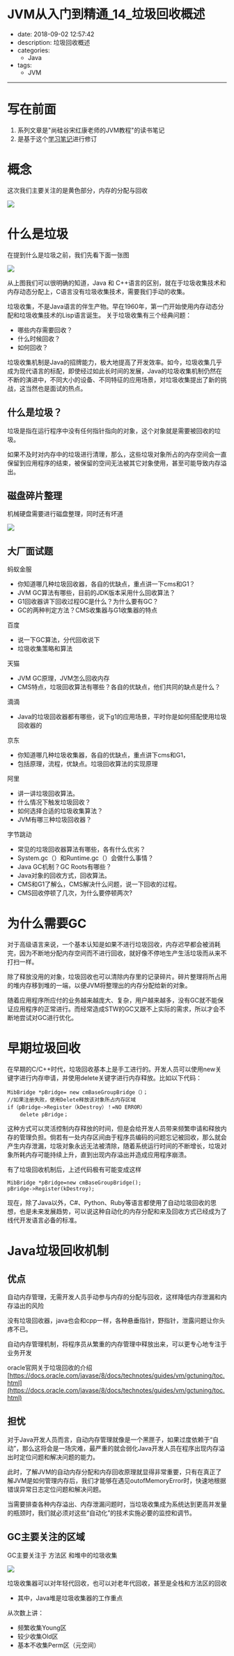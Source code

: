 #   JVM从入门到精通_14_垃圾回收概述
+ date: 2018-09-02 12:57:42
+ description: 垃圾回收概述
+ categories:
  - Java
+ tags:
  - JVM
---
#   写在前面
1.  系列文章是"尚硅谷宋红康老师的JVM教程"的读书笔记
2.  是基于这个[学习笔记](http://moxi159753.gitee.io/learningnotes/#/README?id=jvm)进行修订


#   概念
这次我们主要关注的是黄色部分，内存的分配与回收

![](../images/2020/09/20200902125858.png)


#   什么是垃圾
在提到什么是垃圾之前，我们先看下面一张图

![](../images/2020/09/20200902125943.png)

从上图我们可以很明确的知道，Java 和 C++语言的区别，就在于垃圾收集技术和内存动态分配上，C语言没有垃圾收集技术，需要我们手动的收集。

垃圾收集，不是Java语言的伴生产物。早在1960年，第一门开始使用内存动态分配和垃圾收集技术的Lisp语言诞生。 关于垃圾收集有三个经典问题：

+   哪些内存需要回收？
+   什么时候回收？
+   如何回收？

垃圾收集机制是Java的招牌能力，极大地提高了开发效率。如今，垃圾收集几乎成为现代语言的标配，即使经过如此长时间的发展，Java的垃圾收集机制仍然在不断的演进中，不同大小的设备、不同特征的应用场景，对垃圾收集提出了新的挑战，这当然也是面试的热点。

##  什么是垃圾？
垃圾是指在运行程序中没有任何指针指向的对象，这个对象就是需要被回收的垃圾。

如果不及时对内存中的垃圾进行清理，那么，这些垃圾对象所占的内存空间会一直保留到应用程序的结束，被保留的空间无法被其它对象使用，甚至可能导致内存溢出。


##  磁盘碎片整理
机械硬盘需要进行磁盘整理，同时还有坏道

![](../images/2020/09/20200902130027.png)



##  大厂面试题
蚂蚁金服

+   你知道哪几种垃圾回收器，各自的优缺点，重点讲一下cms和G1？
+   JVM GC算法有哪些，目前的JDK版本采用什么回收算法？
+   G1回收器讲下回收过程GC是什么？为什么要有GC？
+   GC的两种判定方法？CMS收集器与G1收集器的特点

百度

+   说一下GC算法，分代回收说下
+   垃圾收集策略和算法

天猫

+   JVM GC原理，JVM怎么回收内存
+   CMS特点，垃圾回收算法有哪些？各自的优缺点，他们共同的缺点是什么？

滴滴

+   Java的垃圾回收器都有哪些，说下g1的应用场景，平时你是如何搭配使用垃圾回收器的

京东

+   你知道哪几种垃圾收集器，各自的优缺点，重点讲下cms和G1，
+   包括原理，流程，优缺点。垃圾回收算法的实现原理

阿里

+   讲一讲垃圾回收算法。
+   什么情况下触发垃圾回收？
+   如何选择合适的垃圾收集算法？
+   JVM有哪三种垃圾回收器？

字节跳动

+   常见的垃圾回收器算法有哪些，各有什么优劣？
+   System.gc（）和Runtime.gc（）会做什么事情？
+   Java GC机制？GC Roots有哪些？
+   Java对象的回收方式，回收算法。
+   CMS和G1了解么，CMS解决什么问题，说一下回收的过程。
+   CMS回收停顿了几次，为什么要停顿两次?


#   为什么需要GC
对于高级语言来说，一个基本认知是如果不进行垃圾回收，内存迟早都会被消耗完，因为不断地分配内存空间而不进行回收，就好像不停地生产生活垃圾而从来不打扫一样。

除了释放没用的对象，垃圾回收也可以清除内存里的记录碎片。碎片整理将所占用的堆内存移到堆的一端，以便JVM将整理出的内存分配给新的对象。

随着应用程序所应付的业务越来越庞大、复杂，用户越来越多，没有GC就不能保证应用程序的正常进行。而经常造成STW的GC又跟不上实际的需求，所以才会不断地尝试对GC进行优化。


#   早期垃圾回收
在早期的C/C++时代，垃圾回收基本上是手工进行的。开发人员可以使用new关键字进行内存申请，并使用delete关键字进行内存释放。比如以下代码：
```
MibBridge *pBridge= new cmBaseGroupBridge（）；
//如果注册失败，使用Delete释放该对象所占内存区域
if（pBridge->Register（kDestroy）！=NO ERROR）
    delete pBridge；
```
这种方式可以灵活控制内存释放的时间，但是会给开发人员带来频繁申请和释放内存的管理负担。倘若有一处内存区间由于程序员编码的问题忘记被回收，那么就会产生内存泄漏，垃圾对象永远无法被清除，随着系统运行时间的不断增长，垃圾对象所耗内存可能持续上升，直到出现内存溢出并造成应用程序崩溃。

有了垃圾回收机制后，上述代码极有可能变成这样
```
MibBridge *pBridge=new cmBaseGroupBridge(); 
pBridge->Register(kDestroy);
```
现在，除了Java以外，C#、Python、Ruby等语言都使用了自动垃圾回收的思想，也是未来发展趋势，可以说这种自动化的内存分配和来及回收方式已经成为了线代开发语言必备的标准。


#   Java垃圾回收机制
##  优点
自动内存管理，无需开发人员手动参与内存的分配与回收，这样降低内存泄漏和内存溢出的风险

没有垃圾回收器，java也会和cpp一样，各种悬垂指针，野指针，泄露问题让你头疼不已。

自动内存管理机制，将程序员从繁重的内存管理中释放出来，可以更专心地专注于业务开发

oracle官网关于垃圾回收的介绍 [https://docs.oracle.com/javase/8/docs/technotes/guides/vm/gctuning/toc.html](https://docs.oracle.com/javase/8/docs/technotes/guides/vm/gctuning/toc.html)

##  担忧
对于Java开发人员而言，自动内存管理就像是一个黑匣子，如果过度依赖于“自动”，那么这将会是一场灾难，最严重的就会弱化Java开发人员在程序出现内存溢出时定位问题和解决问题的能力。

此时，了解JVM的自动内存分配和内存回收原理就显得非常重要，只有在真正了解JVM是如何管理内存后，我们才能够在遇见outofMemoryError时，快速地根据错误异常日志定位问题和解决问题。

当需要排查各种内存溢出、内存泄漏问题时，当垃圾收集成为系统达到更高并发量的瓶颈时，我们就必须对这些“自动化”的技术实施必要的监控和调节。


##  GC主要关注的区域
GC主要关注于 方法区 和堆中的垃圾收集

![](../images/2020/09/20200902130247.png)

垃圾收集器可以对年轻代回收，也可以对老年代回收，甚至是全栈和方法区的回收

+   其中，Java堆是垃圾收集器的工作重点

从次数上讲：

+   频繁收集Young区
+   较少收集Old区
+   基本不收集Perm区（元空间）
